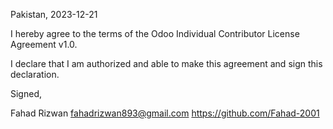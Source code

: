 Pakistan, 2023-12-21

I hereby agree to the terms of the Odoo Individual Contributor License
Agreement v1.0.

I declare that I am authorized and able to make this agreement and sign this
declaration.

Signed,

Fahad Rizwan fahadrizwan893@gmail.com https://github.com/Fahad-2001
